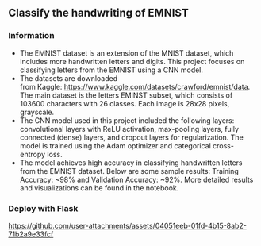 ## Classify the handwriting of EMNIST
### Information
- The EMNIST dataset is an extension of the MNIST dataset, which includes more handwritten letters and digits. This project focuses on classifying letters from the EMNIST using a CNN model.
- The datasets are downloaded from Kaggle: https://www.kaggle.com/datasets/crawford/emnist/data. The main dataset is the letters EMINST subset, which consists of 103600 characters with 26 classes. Each image is 28x28 pixels, grayscale.
- The CNN model used in this project included the following layers: convolutional layers with ReLU activation, max-pooling layers, fully connected (dense) layers, and dropout layers for regularization. The model is trained using the Adam optimizer and categorical cross-entropy loss.
- The model achieves high accuracy in classifying handwritten letters from the EMNIST dataset. Below are some sample results: Training Accuracy: ~98% and Validation Accuracy: ~92%. More detailed results and visualizations can be found in the notebook.

### Deploy with Flask
https://github.com/user-attachments/assets/04051eeb-01fd-4b15-8ab2-71b2a9e33fcf
